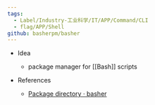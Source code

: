 ```yaml
---
tags:
  - Label/Industry-工业科学/IT/APP/Command/CLI
  - flag/APP/Shell
github: basherpm/basher
---
```


- Idea
    - package manager for [[Bash]] scripts

- References
    - [Package directory · basher](https://www.basher.it/package/)
